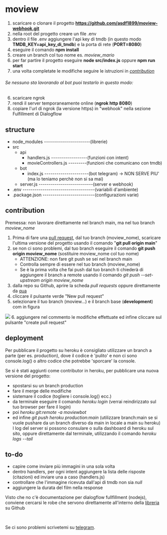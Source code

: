 # moview

1. scaricare o clonare il progetto **https://github.com/asdf1899/moview-webhook.git**
2. nella root del progetto creare un file .env
3. dentro il file .env aggiungere l'api key di tmdb (in questo modo **TMDB_KEY=api_key_di_tmdb**) e la porta di rete (**PORT=8080**)
4. eseguire il comando **npm install**
5. creare un branch col tuo nome es. *moview_mario*
6. per far partire il progetto eseguire **node src/index.js** oppure **npm run start**
7. una volta completate le modifiche seguire le istruzioni in [*contribution*](https://github.com/asdf1899/moview-webhook/tree/main#contribution)
###### Se nessuno sta lavorando al bot puoi testarlo in questo modo:
6. scaricare ngrok
6. rendi il server temporaneamente online (**ngrok http 8080**)
7. copiare l'url di ngrok (la versione https) in "webhook" nella sezione Fulfillment di Dialogflow

## structure

- node_modules -----------------------(librerie) 
- src
  - api
    - handlers.js ------------------(funzioni con intent)
    - movieControllers.js ---------(funzioni che comunicano con tmdb)
  - bot
    - index.js ----------------------(bot telegram) -> NON SERVE PIU' (ma lo teniamo perchè non si sa mai)
  - server.js ---------------------------(server e webhook)
- .env ------------------------------------(variabili d'ambiente)
- .package.json --------------------------(configurazioni varie)

## contribution
Premessa: non lavorare direttamente nel branch main, ma nel tuo branch *moview_nome*

1. Prima di fare una [pull request](https://docs.github.com/en/free-pro-team@latest/github/collaborating-with-issues-and-pull-requests/creating-a-pull-request), dal tuo branch (moview_nome), scaricare l'ultima versione del progetto usando il comando "**git pull origin main**"
2. se non ci sono problemi, dal tuo branch eseguire il comando **git push origin moview_nome** (sostituire moview_nome col tuo nome)
    - ATTENZIONE: non fare git push se sei nel branch main
    - Controlla sempre di essere nel tuo branch (moview_nome)
    - Se è la prima volta che fai push dal tuo branch ti chiederà di aggiungere il branch a remote usando il comando *git push --set-upstream origin moview_nome*
3. dalla repo su Github, aprire la scheda *pull requests* oppure direttamente da [qua](https://github.com/asdf1899/moview-webhook/pulls)
4. cliccare il pulsante verde "New pull request"
5. selezionare il tuo branch (moview...) e il branch base (**development**) com in figura
<img src="https://anasaraid.me/hosting/moview/pull.png"/>
6. aggiungere nel commento le modifiche effettuate ed infine cliccare sul pulsante "create pull request"

<br>

## deployment

Per pubblicare il progetto su heroku è consigliato utilizzare un branch a parte (per es. production), dove il codice è 'pulito' e non ci sono console.log() o altro codice che potrebbe 'sporcare' la console.

Se si è stati aggiunti come contributor in heroku, per pubblicare una nuova versione del progetto:
- spostarsi su un branch production
- fare il merge delle modifiche
- sistemare il codice (togliere i console.log() ecc.)
- da terminale eseguire il comando *heroku login* (verrai reindirizzato sul tuo browser per fare il login)
- poi *heroku git:remote -a moviewbot*
- ed infine *git push heroku production:main* (utilizzare branch:main se si vuole pushare da un branch diverso da main in locale a main su heroku)
I log del server si possono consulare o sulla dashboard di heroku sul sito, oppure direttamente dal terminale, utilizzando il comando *heroku logs --tail*


## to-do

- capire come inviare più immagini in una sola volta
- dentro handlers, per ogni intent aggiungere la lista delle risposte (citazioni) ed inviare una a caso (handlers.js)
- controllare che l'immagine ricevuta dall'api di tmdb non sia *null*
- aggiungere la durata del film nella response

Visto che no c'è documentazione per dialogflow fullfillment (nodejs), conviene cercarsi le robe che servono direttamente all'interno della [libreria](https://github.com/dialogflow/dialogflow-fulfillment-nodejs/tree/master/src) su Github



<br>

Se ci sono problemi scrivetemi su [telegram](https://t.me/asdf1899).